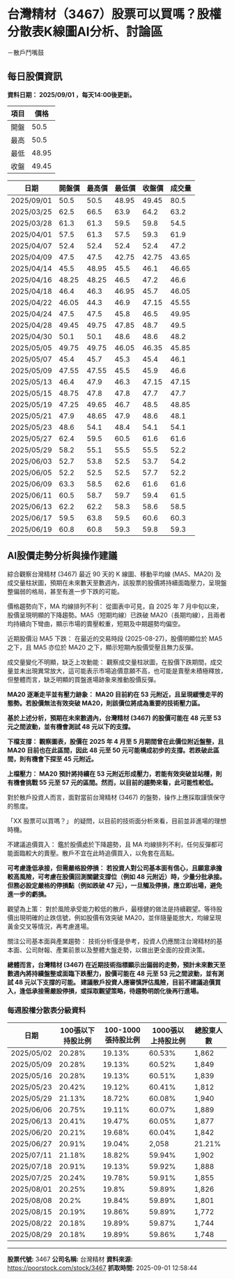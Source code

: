 # 台灣精材（3467）股票可以買嗎？股權分散表K線圖AI分析、討論區
－散戶鬥嘴鼓

## 每日股價資訊

**資料日期： 2025/09/01 ，每天14:00後更新。**

| 項目 | 價格 |
|------|------|
| 開盤 | 50.5 |
| 最高 | 50.5 |
| 最低 | 48.95 |
| 收盤 | 49.45 |

| 日期 | 開盤價 | 最高價 | 最低價 | 收盤價 | 成交量 |
|------|--------|--------|--------|--------|--------|
| 2025/09/01 | 50.5 | 50.5 | 48.95 | 49.45 | 80.5 |
| 2025/03/25 | 62.5 | 66.5 | 63.9 | 64.2 | 63.2 |
| 2025/03/28 | 61.3 | 61.3 | 59.5 | 59.8 | 54.5 |
| 2025/04/01 | 57.5 | 61.3 | 57.5 | 59.3 | 61.9 |
| 2025/04/07 | 52.4 | 52.4 | 52.4 | 52.4 | 47.2 |
| 2025/04/09 | 47.5 | 47.5 | 42.75 | 42.75 | 43.65 |
| 2025/04/14 | 45.5 | 48.95 | 45.5 | 46.1 | 46.65 |
| 2025/04/16 | 48.25 | 48.25 | 46.5 | 47.2 | 46.6 |
| 2025/04/18 | 46.4 | 46.3 | 46.95 | 45.7 | 46.05 |
| 2025/04/22 | 46.05 | 44.3 | 46.9 | 47.15 | 45.55 |
| 2025/04/24 | 47.5 | 47.5 | 45.8 | 46.5 | 49.95 |
| 2025/04/28 | 49.45 | 49.75 | 47.85 | 48.7 | 49.5 |
| 2025/04/30 | 50.1 | 50.1 | 48.6 | 48.6 | 48.2 |
| 2025/05/05 | 49.75 | 49.75 | 46.05 | 46.35 | 45.85 |
| 2025/05/07 | 45.4 | 45.7 | 45.3 | 45.4 | 46.1 |
| 2025/05/09 | 47.55 | 47.55 | 45.5 | 45.9 | 46.6 |
| 2025/05/13 | 46.4 | 47.9 | 46.3 | 47.15 | 47.15 |
| 2025/05/15 | 48.75 | 47.8 | 47.8 | 47.7 | 47.7 |
| 2025/05/19 | 47.25 | 49.65 | 46.7 | 48.5 | 48.85 |
| 2025/05/21 | 47.9 | 48.65 | 47.9 | 48.6 | 48.1 |
| 2025/05/23 | 48.6 | 54.1 | 48.4 | 54.1 | 54.1 |
| 2025/05/27 | 62.4 | 59.5 | 60.5 | 61.6 | 61.6 |
| 2025/05/29 | 58.2 | 55.1 | 55.5 | 55.5 | 52.2 |
| 2025/06/03 | 52.7 | 53.8 | 52.5 | 53.7 | 54.2 |
| 2025/06/05 | 52.2 | 52.5 | 52.5 | 57.7 | 52.2 |
| 2025/06/09 | 63.3 | 58.5 | 62.6 | 61.6 | 61.6 |
| 2025/06/11 | 60.5 | 58.7 | 59.7 | 59.4 | 61.5 |
| 2025/06/13 | 62.2 | 62.2 | 58.3 | 58.6 | 58.5 |
| 2025/06/17 | 59.5 | 63.8 | 59.5 | 60.6 | 60.3 |
| 2025/06/19 | 60.8 | 60.8 | 59.3 | 59.8 | 59.3 |

## AI股價走勢分析與操作建議

綜合觀察台灣精材 (3467) 最近 90 天的 K 線圖、移動平均線 (MA5、MA20) 及成交量柱狀圖，預期在未來數天至數週內，該股票的股價將持續面臨壓力，呈現盤整偏弱的格局，甚至有進一步下跌的可能。

價格趨勢向下，MA 均線排列不利： 從圖表中可見，自 2025 年 7 月中旬以來，股價呈現明顯的下降趨勢。MA5（短期均線）已跌破 MA20（長期均線），且兩者均持續向下彎曲，顯示市場的賣壓較重，短期及中期趨勢均偏空。

近期股價沿 MA5 下跌： 在最近的交易時段 (2025-08-27)，股價明顯位於 MA5 之下，且 MA5 亦位於 MA20 之下，顯示短期內股價受壓且無力反彈。

成交量變化不明顯，缺乏上攻動能： 觀察成交量柱狀圖，在股價下跌期間，成交量並未出現異常放大，這可能表示市場追價意願不高，也可能是賣壓未積極釋放，但整體而言，缺乏明顯的買盤進場跡象來推動股價反彈。

**MA20 逐漸走平並有壓力跡象： MA20 目前約在 53 元附近，且呈現緩慢走平的態勢。若股價無法有效突破 MA20，則該價位將成為重要的技術壓力區。**

**基於上述分析，預期在未來數週內，台灣精材 (3467) 的股價可能在 48 元至 53 元之間波動，並有機會測試 48 元以下的支撐。**

**下檔支撐： 觀察圖表，股價在 2025 年 4 月至 5 月期間曾在此價位附近盤整，且 MA20 目前也在此區間，因此 48 元至 50 元可能構成初步的支撐。若跌破此區間，則有機會下探至 45 元附近。**

**上檔壓力： MA20 預計將持續在 53 元附近形成壓力，若能有效突破並站穩，則有機會挑戰 55 元至 57 元的區間。然而，以目前的趨勢來看，此可能性較低。**

對於散戶投資人而言，面對當前台灣精材 (3467) 的盤勢，操作上應採取謹慎保守的態度。

「XX 股票可以買嗎？」 的疑問，以目前的技術面分析來看，目前並非進場的理想時機。

不建議追價買入： 鑑於股價處於下降趨勢，且 MA 均線排列不利，任何反彈都可能面臨較大的賣壓。散戶不宜在此時追價買入，以免套在高點。

**可考慮逢低承接，但需嚴格設停損： 若投資人對公司基本面有信心，且願意承擔較高風險，可考慮在股價回測關鍵支撐位（例如 48 元附近）時，少量分批承接。但務必設定嚴格的停損點（例如跌破 47 元），一旦觸及停損，應立即出場，避免進一步的虧損。**

觀望為上策： 對於風險承受能力較低的散戶，最穩健的做法是持續觀望。等待股價出現明確的止跌信號，例如股價有效突破 MA20，並伴隨量能放大，均線呈現黃金交叉等情況，再考慮進場。

關注公司基本面與產業趨勢： 技術分析僅是參考，投資人仍應關注台灣精材的基本面、公司財報、產業前景以及整體大盤走勢，以做出更全面的投資決策。

**總體而言，台灣精材 (3467) 在近期技術指標顯示出偏弱的走勢，預計未來數天至數週內將持續盤整或面臨下跌壓力，股價可能在 48 元至 53 元之間波動，並有測試 48 元以下支撐的可能。 建議散戶投資人應審慎評估風險，目前不建議追價買入，逢低承接需嚴設停損，或採取觀望策略，待趨勢明朗化後再行進場。**

### 每週股權分散表分級資料

| 日期 | 100張以下持股比例 | 100-1000張持股比例 | 1000張以上持股比例 | 總股東人數 |
|------|-------------------|--------------------|--------------------|----------|
| 2025/05/02 | 20.28% | 19.13% | 60.53% | 1,862 |
| 2025/05/09 | 20.28% | 19.13% | 60.52% | 1,849 |
| 2025/05/16 | 20.28% | 19.13% | 60.51% | 1,839 |
| 2025/05/23 | 20.42% | 19.12% | 60.41% | 1,812 |
| 2025/05/29 | 21.13% | 18.72% | 60.08% | 1,940 |
| 2025/06/06 | 20.75% | 19.11% | 60.07% | 1,889 |
| 2025/06/13 | 20.41% | 19.47% | 60.05% | 1,877 |
| 2025/06/20 | 20.21% | 19.68% | 60.04% | 1,842 |
| 2025/06/27 | 20.91% | 19.04% | 2,058 | 21.21% |
| 2025/07/11 | 21.18% | 18.82% | 59.94% | 1,902 |
| 2025/07/18 | 20.91% | 19.13% | 59.92% | 1,888 |
| 2025/07/25 | 20.24% | 19.78% | 59.91% | 1,855 |
| 2025/08/01 | 20.25% | 19.8% | 59.89% | 1,826 |
| 2025/08/08 | 20.2% | 19.84% | 59.89% | 1,801 |
| 2025/08/15 | 20.19% | 19.86% | 59.89% | 1,772 |
| 2025/08/22 | 20.18% | 19.89% | 59.87% | 1,744 |
| 2025/08/29 | 20.18% | 19.89% | 59.86% | 1,748 |

---

**股票代號:** 3467
**公司名稱:** 台灣精材
**資料來源:** https://poorstock.com/stock/3467
**抓取時間:** 2025-09-01 12:58:44